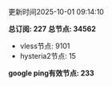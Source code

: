 更新时间2025-10-01 09:14:10

**总订阅: 227**
**总节点: 34562**
- vless节点: 9101
- hysteria2节点: 15

**google ping有效节点: 233**
